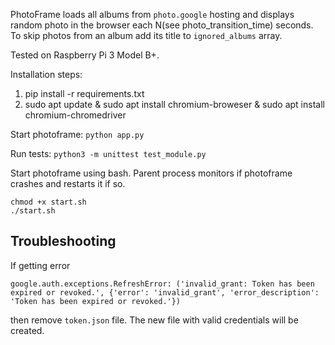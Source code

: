 PhotoFrame loads all albums from `photo.google` hosting and displays random photo in the browser each N(see photo_transition_time) seconds.
To skip photos from an album add its title to `ignored_albums` array.

Tested on Raspberry Pi 3 Model B+.

Installation steps:

1. pip install -r requirements.txt
2. sudo apt update & sudo apt install chromium-broweser & sudo apt install chromium-chromedriver

Start photoframe: `python app.py`
 
Run tests: `python3 -m unittest test_module.py`

Start photoframe using bash. Parent process monitors if photoframe crashes and restarts it if so. 
```
chmod +x start.sh
./start.sh
```

Troubleshooting
--


If getting error

```
google.auth.exceptions.RefreshError: ('invalid_grant: Token has been expired or revoked.', {'error': 'invalid_grant', 'error_description': 'Token has been expired or revoked.'})
```

then remove `token.json` file. The new file with valid credentials will be created.
